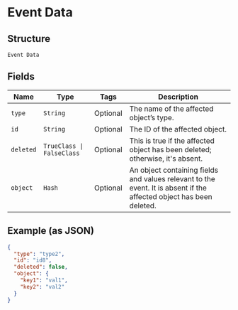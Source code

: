 
# Event Data

## Structure

`Event Data`

## Fields

| Name | Type | Tags | Description |
|  --- | --- | --- | --- |
| `type` | `String` | Optional | The name of the affected object’s type. |
| `id` | `String` | Optional | The ID of the affected object. |
| `deleted` | `TrueClass \| FalseClass` | Optional | This is true if the affected object has been deleted; otherwise, it's absent. |
| `object` | `Hash` | Optional | An object containing fields and values relevant to the event. It is absent if the affected object has been deleted. |

## Example (as JSON)

```json
{
  "type": "type2",
  "id": "id8",
  "deleted": false,
  "object": {
    "key1": "val1",
    "key2": "val2"
  }
}
```

